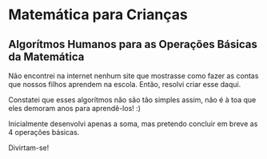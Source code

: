 # Matemática para Crianças

## Algorítmos Humanos para as Operações Básicas da Matemática

Não encontrei na internet nenhum site que mostrasse como fazer as contas que nossos filhos aprendem na escola. Então, resolvi criar esse daqui.

Constatei que esses algorítmos não são tão simples assim, não é à toa que eles demoram anos para aprendê-los! :)

Inicialmente desenvolvi apenas a soma, mas pretendo concluir em breve as 4 operações básicas.

Divirtam-se!

